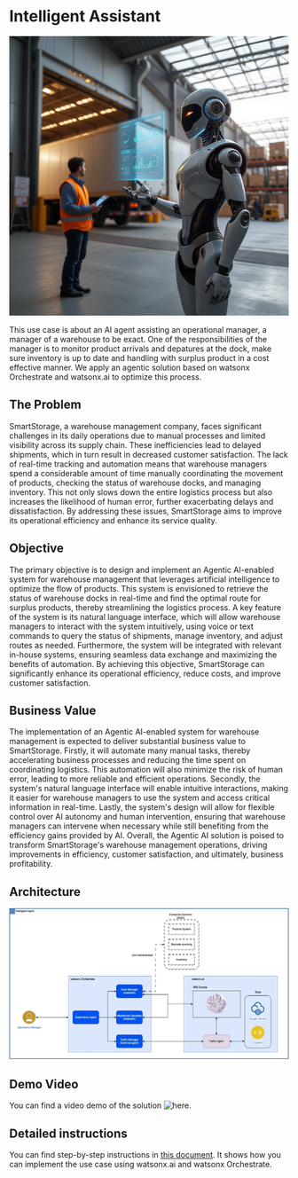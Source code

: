 # Intelligent Assistant 

![alt text](images/ComfyUI_00127_.png)

This use case is about an AI agent assisting an operational manager, a manager of a warehouse to be exact. One of the responsibilities of the manager is to monitor product arrivals and depatures at the dock, make sure inventory is up to date and handling with surplus product in a cost effective manner. We apply an agentic solution based on watsonx Orchestrate and watsonx.ai to optimize this process.

## The Problem
SmartStorage, a warehouse management company, faces significant challenges in its daily operations due to manual processes and limited visibility across its supply chain. These inefficiencies lead to delayed shipments, which in turn result in decreased customer satisfaction. The lack of real-time tracking and automation means that warehouse managers spend a considerable amount of time manually coordinating the movement of products, checking the status of warehouse docks, and managing inventory. This not only slows down the entire logistics process but also increases the likelihood of human error, further exacerbating delays and dissatisfaction. By addressing these issues, SmartStorage aims to improve its operational efficiency and enhance its service quality.

## Objective
The primary objective is to design and implement an Agentic AI-enabled system for warehouse management that leverages artificial intelligence to optimize the flow of products. This system is envisioned to retrieve the status of warehouse docks in real-time and find the optimal route for surplus products, thereby streamlining the logistics process. A key feature of the system is its natural language interface, which will allow warehouse managers to interact with the system intuitively, using voice or text commands to query the status of shipments, manage inventory, and adjust routes as needed. Furthermore, the system will be integrated with relevant in-house systems, ensuring seamless data exchange and maximizing the benefits of automation. By achieving this objective, SmartStorage can significantly enhance its operational efficiency, reduce costs, and improve customer satisfaction.

## Business Value
The implementation of an Agentic AI-enabled system for warehouse management is expected to deliver substantial business value to SmartStorage. Firstly, it will automate many manual tasks, thereby accelerating business processes and reducing the time spent on coordinating logistics. This automation will also minimize the risk of human error, leading to more reliable and efficient operations. Secondly, the system's natural language interface will enable intuitive interactions, making it easier for warehouse managers to use the system and access critical information in real-time. Lastly, the system's design will allow for flexible control over AI autonomy and human intervention, ensuring that warehouse managers can intervene when necessary while still benefiting from the efficiency gains provided by AI. Overall, the Agentic AI solution is poised to transform SmartStorage's warehouse management operations, driving improvements in efficiency, customer satisfaction, and ultimately, business profitability.

## Architecture
![alt text](images/Intelligent%20Assistant%20Architecture.jpeg)

## Demo Video
You can find a video demo of the solution ![here](https://ibm.box.com/s/eooi4wdj8vq5z48pfemdhe2rgo91yarp).

## Detailed instructions
You can find step-by-step instructions in [this document](./Intelligent%20AI%20Assistant.md). It shows how you can implement the use case using watsonx.ai and watsonx Orchestrate. 